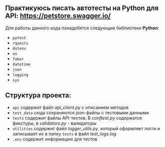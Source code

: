 ## Практикуюсь писать автотесты на Python для API: https://petstore.swagger.io/
Для работы данного кода понадобятся следующие библиотеки **Python**:
+ `pytest`
+ `rquests`
+ `dotenv`
+ `os`
+ `faker`
+ `datetime`
+ `json`
+ `logging`
+ `sys`

## Структура проекта:
+ `api` содержит файл *api_client.py* с описанием методов
+ `test_data` сюда сохраняются json-файлы с тестовыми данными
+ `tests` содержит файлы API-тестов. В *conftest.py* содержатся фикстуры, в *validators.py* - валидаторы
+ `utilities` содержит файл *logger_utils.py*, который оформляет логги и записывает их в папку `tests` в файл *test_logs.log*
+ `.env` содержит информацию для тестов